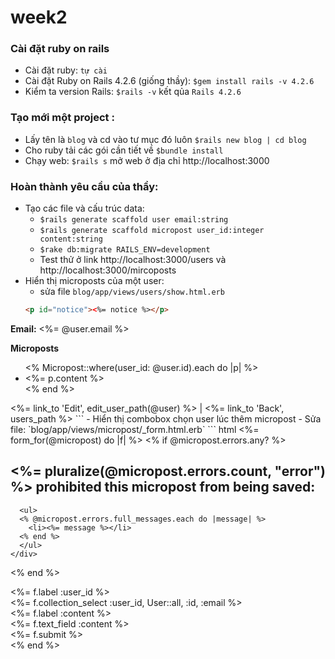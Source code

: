 # week2
### Cài đặt ruby on rails
- Cài đặt ruby: `tự cài`
- Cài đặt Ruby on Rails 4.2.6 (giống thầy): `$gem install rails -v 4.2.6`
- Kiểm ta version Rails: `$rails -v` kết qủa `Rails 4.2.6` 

### Tạo mới một project :
- Lấy tên là `blog` và cd vào tư mục đó luôn `$rails new blog | cd blog`
- Cho ruby tải các gói cần tiết về `$bundle install`
- Chạy web: `$rails s` mở web ở địa chỉ http://localhost:3000

### Hoàn thành yêu cầu của thầy:
- Tạo các file và cấu trúc data:
  - `$rails generate scaffold user email:string`
  - `$rails generate scaffold micropost user_id:integer content:string`
  - `$rake db:migrate RAILS_ENV=development`
  - Test thử ở link http://localhost:3000/users và http://localhost:3000/mircoposts
- Hiển thị microposts của một user:
  - sửa file `blog/app/views/users/show.html.erb`
  ``` html
  <p id="notice"><%= notice %></p>
<p>
  <strong>Email:</strong>
  <%= @user.email %>
</p>
<p>
	<strong>Microposts</strong>
	<ul>
		<% Micropost::where(user_id: @user.id).each do |p| %>
	    <li><%= p.content %></li>
	    <% end %>
	</ul>
</p>
<%= link_to 'Edit', edit_user_path(@user) %> |
<%= link_to 'Back', users_path %>
  ```
- Hiển thị combobox chọn user lúc thêm micropost
  - Sửa file: `blog/app/views/micropost/_form.html.erb`
  ``` html
  <%= form_for(@micropost) do |f| %>
  <% if @micropost.errors.any? %>
    <div id="error_explanation">
      <h2><%= pluralize(@micropost.errors.count, "error") %> prohibited this micropost from being saved:</h2>

      <ul>
      <% @micropost.errors.full_messages.each do |message| %>
        <li><%= message %></li>
      <% end %>
      </ul>
    </div>
  <% end %>

  <div class="field">
    <%= f.label :user_id %><br>
    <%= f.collection_select :user_id, User::all, :id, :email %>
  </div>
  <div class="field">
    <%= f.label :content %><br>
    <%= f.text_field :content %>
  </div>
  <div class="actions">
    <%= f.submit %>
  </div>
<% end %>

  ```
